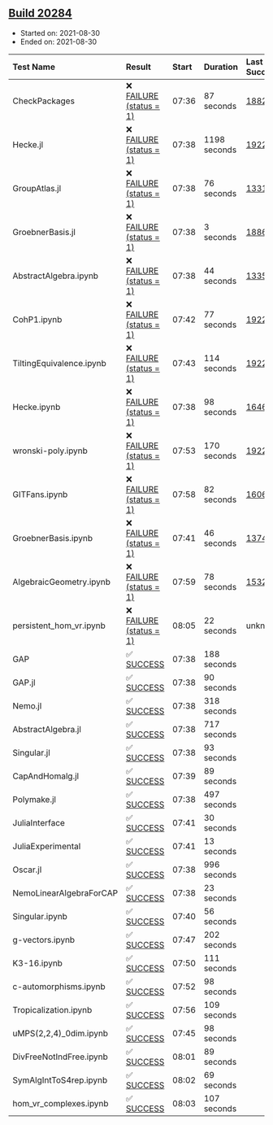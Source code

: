 ## [Build 20284](https://oscarci.mathematik.uni-kl.de/job/oscar/20284/)

* Started on: 2021-08-30
* Ended on: 2021-08-30

| Test Name    | Result | Start | Duration | Last Success | First Failure |
|:-------------|:-------|:------|:---------|:-------------|:--------------|
| CheckPackages | ❌ [FAILURE (status = 1)](https://oscarci.mathematik.uni-kl.de/job/oscar/20284/artifact/logs/build-20284/CheckPackages.log) | 07:36 | 87 seconds | [18822](https://oscarci.mathematik.uni-kl.de/job/oscar/18822/) | [18823](https://oscarci.mathematik.uni-kl.de/job/oscar/18823/) |
| Hecke.jl | ❌ [FAILURE (status = 1)](https://oscarci.mathematik.uni-kl.de/job/oscar/20284/artifact/logs/build-20284/Hecke.jl.log) | 07:38 | 1198 seconds | [19222](https://oscarci.mathematik.uni-kl.de/job/oscar/19222/) | [20152](https://oscarci.mathematik.uni-kl.de/job/oscar/20152/) |
| GroupAtlas.jl | ❌ [FAILURE (status = 1)](https://oscarci.mathematik.uni-kl.de/job/oscar/20284/artifact/logs/build-20284/GroupAtlas.jl.log) | 07:38 | 76 seconds | [13311](https://oscarci.mathematik.uni-kl.de/job/oscar/13311/) | [13312](https://oscarci.mathematik.uni-kl.de/job/oscar/13312/) |
| GroebnerBasis.jl | ❌ [FAILURE (status = 1)](https://oscarci.mathematik.uni-kl.de/job/oscar/20284/artifact/logs/build-20284/GroebnerBasis.jl.log) | 07:38 | 3 seconds | [18864](https://oscarci.mathematik.uni-kl.de/job/oscar/18864/) | [18865](https://oscarci.mathematik.uni-kl.de/job/oscar/18865/) |
| AbstractAlgebra.ipynb | ❌ [FAILURE (status = 1)](https://oscarci.mathematik.uni-kl.de/job/oscar/20284/artifact/logs/build-20284/AbstractAlgebra.ipynb.log) | 07:38 | 44 seconds | [13355](https://oscarci.mathematik.uni-kl.de/job/oscar/13355/) | [13356](https://oscarci.mathematik.uni-kl.de/job/oscar/13356/) |
| CohP1.ipynb | ❌ [FAILURE (status = 1)](https://oscarci.mathematik.uni-kl.de/job/oscar/20284/artifact/logs/build-20284/CohP1.ipynb.log) | 07:42 | 77 seconds | [19222](https://oscarci.mathematik.uni-kl.de/job/oscar/19222/) | [20152](https://oscarci.mathematik.uni-kl.de/job/oscar/20152/) |
| TiltingEquivalence.ipynb | ❌ [FAILURE (status = 1)](https://oscarci.mathematik.uni-kl.de/job/oscar/20284/artifact/logs/build-20284/TiltingEquivalence.ipynb.log) | 07:43 | 114 seconds | [19222](https://oscarci.mathematik.uni-kl.de/job/oscar/19222/) | [20152](https://oscarci.mathematik.uni-kl.de/job/oscar/20152/) |
| Hecke.ipynb | ❌ [FAILURE (status = 1)](https://oscarci.mathematik.uni-kl.de/job/oscar/20284/artifact/logs/build-20284/Hecke.ipynb.log) | 07:38 | 98 seconds | [16463](https://oscarci.mathematik.uni-kl.de/job/oscar/16463/) | [16464](https://oscarci.mathematik.uni-kl.de/job/oscar/16464/) |
| wronski-poly.ipynb | ❌ [FAILURE (status = 1)](https://oscarci.mathematik.uni-kl.de/job/oscar/20284/artifact/logs/build-20284/wronski-poly.ipynb.log) | 07:53 | 170 seconds | [19222](https://oscarci.mathematik.uni-kl.de/job/oscar/19222/) | [20152](https://oscarci.mathematik.uni-kl.de/job/oscar/20152/) |
| GITFans.ipynb | ❌ [FAILURE (status = 1)](https://oscarci.mathematik.uni-kl.de/job/oscar/20284/artifact/logs/build-20284/GITFans.ipynb.log) | 07:58 | 82 seconds | [16068](https://oscarci.mathematik.uni-kl.de/job/oscar/16068/) | [16069](https://oscarci.mathematik.uni-kl.de/job/oscar/16069/) |
| GroebnerBasis.ipynb | ❌ [FAILURE (status = 1)](https://oscarci.mathematik.uni-kl.de/job/oscar/20284/artifact/logs/build-20284/GroebnerBasis.ipynb.log) | 07:41 | 46 seconds | [13748](https://oscarci.mathematik.uni-kl.de/job/oscar/13748/) | [13749](https://oscarci.mathematik.uni-kl.de/job/oscar/13749/) |
| AlgebraicGeometry.ipynb | ❌ [FAILURE (status = 1)](https://oscarci.mathematik.uni-kl.de/job/oscar/20284/artifact/logs/build-20284/AlgebraicGeometry.ipynb.log) | 07:59 | 78 seconds | [15322](https://oscarci.mathematik.uni-kl.de/job/oscar/15322/) | [15323](https://oscarci.mathematik.uni-kl.de/job/oscar/15323/) |
| persistent_hom_vr.ipynb | ❌ [FAILURE (status = 1)](https://oscarci.mathematik.uni-kl.de/job/oscar/20284/artifact/logs/build-20284/persistent_hom_vr.ipynb.log) | 08:05 | 22 seconds | unknown | unknown |
| GAP | ✅ [SUCCESS](https://oscarci.mathematik.uni-kl.de/job/oscar/20284/artifact/logs/build-20284/GAP.log) | 07:38 | 188 seconds |  |  |
| GAP.jl | ✅ [SUCCESS](https://oscarci.mathematik.uni-kl.de/job/oscar/20284/artifact/logs/build-20284/GAP.jl.log) | 07:38 | 90 seconds |  |  |
| Nemo.jl | ✅ [SUCCESS](https://oscarci.mathematik.uni-kl.de/job/oscar/20284/artifact/logs/build-20284/Nemo.jl.log) | 07:38 | 318 seconds |  |  |
| AbstractAlgebra.jl | ✅ [SUCCESS](https://oscarci.mathematik.uni-kl.de/job/oscar/20284/artifact/logs/build-20284/AbstractAlgebra.jl.log) | 07:38 | 717 seconds |  |  |
| Singular.jl | ✅ [SUCCESS](https://oscarci.mathematik.uni-kl.de/job/oscar/20284/artifact/logs/build-20284/Singular.jl.log) | 07:38 | 93 seconds |  |  |
| CapAndHomalg.jl | ✅ [SUCCESS](https://oscarci.mathematik.uni-kl.de/job/oscar/20284/artifact/logs/build-20284/CapAndHomalg.jl.log) | 07:39 | 89 seconds |  |  |
| Polymake.jl | ✅ [SUCCESS](https://oscarci.mathematik.uni-kl.de/job/oscar/20284/artifact/logs/build-20284/Polymake.jl.log) | 07:38 | 497 seconds |  |  |
| JuliaInterface | ✅ [SUCCESS](https://oscarci.mathematik.uni-kl.de/job/oscar/20284/artifact/logs/build-20284/JuliaInterface.log) | 07:41 | 30 seconds |  |  |
| JuliaExperimental | ✅ [SUCCESS](https://oscarci.mathematik.uni-kl.de/job/oscar/20284/artifact/logs/build-20284/JuliaExperimental.log) | 07:41 | 13 seconds |  |  |
| Oscar.jl | ✅ [SUCCESS](https://oscarci.mathematik.uni-kl.de/job/oscar/20284/artifact/logs/build-20284/Oscar.jl.log) | 07:38 | 996 seconds |  |  |
| NemoLinearAlgebraForCAP | ✅ [SUCCESS](https://oscarci.mathematik.uni-kl.de/job/oscar/20284/artifact/logs/build-20284/NemoLinearAlgebraForCAP.log) | 07:38 | 23 seconds |  |  |
| Singular.ipynb | ✅ [SUCCESS](https://oscarci.mathematik.uni-kl.de/job/oscar/20284/artifact/logs/build-20284/Singular.ipynb.log) | 07:40 | 56 seconds |  |  |
| g-vectors.ipynb | ✅ [SUCCESS](https://oscarci.mathematik.uni-kl.de/job/oscar/20284/artifact/logs/build-20284/g-vectors.ipynb.log) | 07:47 | 202 seconds |  |  |
| K3-16.ipynb | ✅ [SUCCESS](https://oscarci.mathematik.uni-kl.de/job/oscar/20284/artifact/logs/build-20284/K3-16.ipynb.log) | 07:50 | 111 seconds |  |  |
| c-automorphisms.ipynb | ✅ [SUCCESS](https://oscarci.mathematik.uni-kl.de/job/oscar/20284/artifact/logs/build-20284/c-automorphisms.ipynb.log) | 07:52 | 98 seconds |  |  |
| Tropicalization.ipynb | ✅ [SUCCESS](https://oscarci.mathematik.uni-kl.de/job/oscar/20284/artifact/logs/build-20284/Tropicalization.ipynb.log) | 07:56 | 109 seconds |  |  |
| uMPS(2,2,4)_0dim.ipynb | ✅ [SUCCESS](https://oscarci.mathematik.uni-kl.de/job/oscar/20284/artifact/logs/build-20284/uMPS-2-2-4-_0dim.ipynb.log) | 07:45 | 98 seconds |  |  |
| DivFreeNotIndFree.ipynb | ✅ [SUCCESS](https://oscarci.mathematik.uni-kl.de/job/oscar/20284/artifact/logs/build-20284/DivFreeNotIndFree.ipynb.log) | 08:01 | 89 seconds |  |  |
| SymAlgIntToS4rep.ipynb | ✅ [SUCCESS](https://oscarci.mathematik.uni-kl.de/job/oscar/20284/artifact/logs/build-20284/SymAlgIntToS4rep.ipynb.log) | 08:02 | 69 seconds |  |  |
| hom_vr_complexes.ipynb | ✅ [SUCCESS](https://oscarci.mathematik.uni-kl.de/job/oscar/20284/artifact/logs/build-20284/hom_vr_complexes.ipynb.log) | 08:03 | 107 seconds |  |  |
